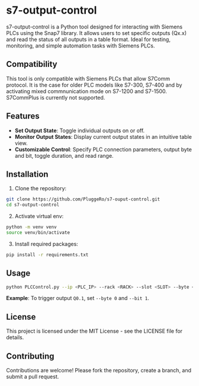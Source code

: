 # s7-output-control

s7-output-control is a Python tool designed for interacting with Siemens PLCs using the Snap7 library.
It allows users to set specific outputs (Qx.x) and read the status of all outputs in a table format.
Ideal for testing, monitoring, and simple automation tasks with Siemens PLCs.

## Compatibility

This tool is only compatible with Siemens PLCs that allow S7Comm protocol.
It is the case for older PLC models like S7-300, S7-400 and by activating mixed commnunication mode on S7-1200 and S7-1500.
S7CommPlus is currently not supported.

## Features

- **Set Output State**: Toggle individual outputs on or off.
- **Monitor Output States**: Display current output states in an intuitive table view.
- **Customizable Control**: Specify PLC connection parameters, output byte and bit, toggle duration, and read range.

## Installation

1. Clone the repository:

```bash
git clone https://github.com/PluggeRo/s7-ouput-control.git
cd s7-output-control
```

2. Activate virtual env:

```bash
python -m venv venv
source venv/bin/activate
```

3. Install required packages:

```bash
pip install -r requirements.txt
```

## Usage

```bash
python PLCControl.py --ip <PLC_IP> --rack <RACK> --slot <SLOT> --byte <BYTE> --bit <BIT> --num_bytes <NUM_OUTPUT_BYTES> --value <0|1>
```

**Example**: To trigger output `Q0.1`, set `--byte 0` and `--bit 1`.

## License

This project is licensed under the MIT License - see the LICENSE file for details.

## Contributing

Contributions are welcome! Please fork the repository, create a branch, and submit a pull request.
